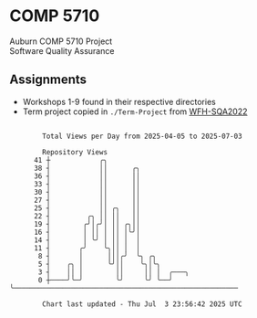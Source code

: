 # COMP 5710
Auburn COMP 5710 Project  
Software Quality Assurance

## Assignments
- Workshops 1-9 found in their respective directories
- Term project copied in `./Term-Project` from [WFH-SQA2022](https://github.com/wumphlett/WFH-SQA2022-AUBURN)

```

        Total Views per Day from 2025-04-05 to 2025-07-03

        Repository Views
      41 ┼            ╭╮
      38 ┤            ││      ╭╮
      36 ┤            ││      ││
      33 ┤            ││      ││
      30 ┤            ││      ││
      27 ┤            ││      ││
      25 ┤            ││ ╭╮   ││
      22 ┤         ╭╮ ││ ││   ││
      19 ┤        ╭╯│╭╯│ ││ ╭╮││
      16 ┤        │ ││ │ ││ │╰╯│
      14 ┤        │ ╰╯ │ ││ │  │
      11 ┤       ╭╯    ╰╮││ │  │
       8 ┤       │      │││╭╯  ╰╮ ╭╮
       5 ┤    ╭╮ │      ╰╯││    ╰╮│╰╮
       3 ┤    ││ │        ││     ││ │  ╭───╮
       0 ┼────╯╰─╯        ╰╯     ╰╯ ╰──╯   ╰───────────────────────────────────────────────────────

        Chart last updated - Thu Jul  3 23:56:42 2025 UTC
        
```
